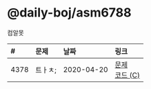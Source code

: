 # @daily-boj/asm6788
컴알못

| #     | 문제              |날짜        | 링크                                                                                                         |
|:------|:------------------|:-----------|:-------------------------------------------------------------------------------------------------------------|
| 4378 | 트ㅏㅊ;                | 2020-04-20 | [문제](https://www.acmicpc.net/problem/4378)<br>[코드 (C)](https://github.com/daily-boj/asm6788/blob/master/P04378/Program.cs)      |
